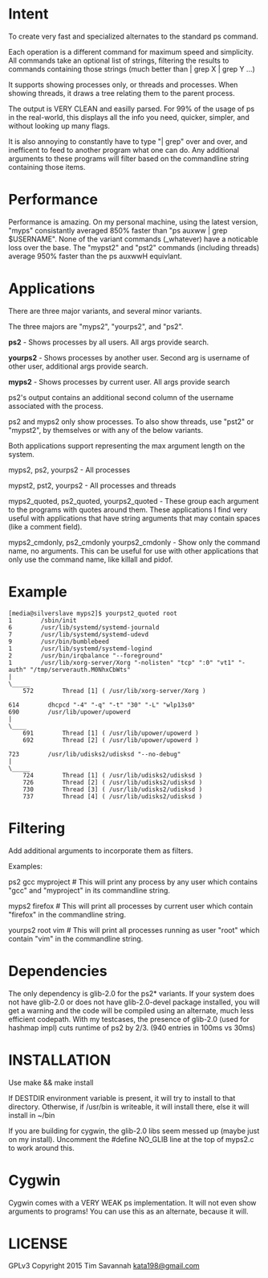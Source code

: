 
Intent
======

To create very fast and specialized alternates to the standard ps command.

Each operation is a different command for maximum speed and simplicity.  All commands take an optional list of strings, filtering the results to commands containing those strings (much better than \| grep X \| grep Y ...)

It supports showing processes only, or threads and processes.
When showing threads, it draws a tree relating them to the parent process.

The output is VERY CLEAN and easilly parsed. For 99% of the usage of ps in the real-world, this displays all the info you need, quicker, simpler, and without looking up many flags.

It is also annoying to constantly have to type "| grep" over and over, and inefficent to feed to another program what one can do. Any additional arguments to these programs will filter based on the commandline string containing those items.


Performance
===========

Performance is amazing. On my personal machine, using the latest version, "myps" consistantly averaged 850% faster than "ps auxww | grep $USERNAME". None of the variant commands (\_whatever) have a noticable loss over the base. The "mypst2" and "pst2" commands (including threads) average 950% faster than the ps auxwwH equivlant.

Applications
============

There are  three major variants, and several minor variants.

The three majors are "myps2", "yourps2", and "ps2".

**ps2** - Shows processes by all users. All args provide search.

**yourps2** - Shows processes by another user. Second arg is username of other user, additional args provide search.

**myps2** - Shows processes by current user. All args provide search


ps2's output contains an additional second column of the username associated with the process.

ps2 and myps2 only show processes. To also show threads, use "pst2" or "mypst2", by themselves or with any of the below variants.

Both applications support representing the max argument length on the system.

myps2, ps2, yourps2 - All processes

mypst2, pst2, yourps2 - All processes and threads

myps2\_quoted, ps2\_quoted, yourps2\_quoted - These group each argument to the programs with quotes around them. These applications I find very useful with applications that have string arguments that may contain spaces (like a comment field).

myps2\_cmdonly, ps2\_cmdonly yourps2\_cmdonly - Show only the command name, no arguments. This can be useful for use with other applications that only use the command name, like killall and pidof.


Example
=======

	[media@silverslave myps2]$ yourpst2_quoted root
	1        /sbin/init
	6        /usr/lib/systemd/systemd-journald
	7        /usr/lib/systemd/systemd-udevd
	9        /usr/bin/bumblebeed
	1        /usr/lib/systemd/systemd-logind
	2        /usr/bin/irqbalance "--foreground"
	1        /usr/lib/xorg-server/Xorg "-nolisten" "tcp" ":0" "vt1" "-auth" "/tmp/serverauth.M0NhxCbWts"
	|
	\_____
		572        Thread [1] ( /usr/lib/xorg-server/Xorg )
	
	614        dhcpcd "-4" "-q" "-t" "30" "-L" "wlp13s0"
	690        /usr/lib/upower/upowerd
	|
	\____
		691        Thread [1] ( /usr/lib/upower/upowerd )
		692        Thread [2] ( /usr/lib/upower/upowerd )
	
	723        /usr/lib/udisks2/udisksd "--no-debug"
	|
	\_____
		724        Thread [1] ( /usr/lib/udisks2/udisksd )
		726        Thread [2] ( /usr/lib/udisks2/udisksd )
		730        Thread [3] ( /usr/lib/udisks2/udisksd )
		737        Thread [4] ( /usr/lib/udisks2/udisksd )

Filtering
=========

Add additional arguments to incorporate them as filters.

Examples:

  ps2 gcc myproject  # This will print any process by any user which contains "gcc" and "myproject" in its commandline string.

  myps2 firefox    # This will print all processes by current user which contain "firefox" in the commandline string.

  yourps2 root vim  # This will print all processes running as user "root" which contain "vim" in the commandline string.



Dependencies
============

The only dependency is glib-2.0 for the ps2\* variants. If your system does not have glib-2.0 or does not have glib-2.0-devel package installed, you will get a warning and the code will be compiled using an alternate, much less efficient codepath.
With my testcases, the presence of glib-2.0 (used for hashmap impl) cuts runtime of ps2 by 2/3. (940 entries in 100ms vs 30ms)


INSTALLATION
============

Use make && make install


If DESTDIR environment variable is present, it will try to install to that directory. Otherwise, if /usr/bin is writeable, it will install there, else it will install in ~/bin

If you are building for cygwin, the glib-2.0 libs seem messed up (maybe just on my install). Uncomment the #define NO\_GLIB line at the top of myps2.c to work around this.


Cygwin
======

Cygwin comes with a VERY WEAK ps implementation. It will not even show arguments to programs! You can use this as an alternate, because it will.

LICENSE
=======

GPLv3 Copyright 2015 Tim Savannah <kata198@gmail.com>

